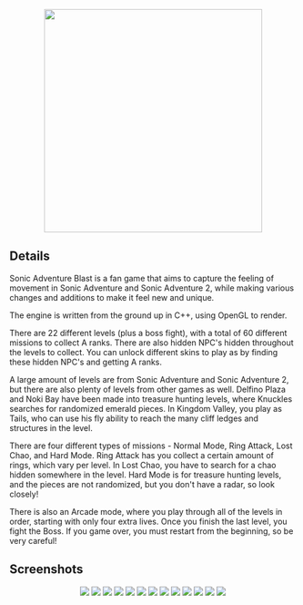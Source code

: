 <p align="center">
  <img width="383" height="392" src="https://cdn.discordapp.com/attachments/375840846228094979/479979270127747093/SABLogo.png?raw=true">
</p>

## Details

Sonic Adventure Blast is a fan game that aims to capture the feeling of movement in Sonic Adventure and Sonic Adventure 2, while making various changes and additions to make it feel new and unique.

The engine is written from the ground up in C++, using OpenGL to render.

There are 22 different levels (plus a boss fight), with a total of 60 different missions to collect A ranks. There are also hidden NPC's hidden throughout the levels to collect. You can unlock different skins to play as by finding these hidden NPC's and getting A ranks.

A large amount of levels are from Sonic Adventure and Sonic Adventure 2, but there are also plenty of levels from other games as well. Delfino Plaza and Noki Bay have been made into treasure hunting levels, where Knuckles searches for randomized emerald pieces. In Kingdom Valley, you play as Tails, who can use his fly ability to reach the many cliff ledges and structures in the level.

There are four different types of missions - Normal Mode, Ring Attack, Lost Chao, and Hard Mode. Ring Attack has you collect a certain amount of rings, which vary per level. In Lost Chao, you have to search for a chao hidden somewhere in the level. Hard Mode is for treasure hunting levels, and the pieces are not randomized, but you don't have a radar, so look closely!

There is also an Arcade mode, where you play through all of the levels in order, starting with only four extra lives. Once you finish the last level, you fight the Boss. If you game over, you must restart from the beginning, so be very careful!

## Screenshots

<p align="center">
  <img src="https://cdn.discordapp.com/attachments/480149390758248448/480149432478728201/pic1.png?raw=true">
  <img src="https://cdn.discordapp.com/attachments/480149390758248448/480149458596921359/pic2.png?raw=true">
  <img src="https://cdn.discordapp.com/attachments/480149390758248448/480149473272791049/pic3.png?raw=true">
  <img src="https://cdn.discordapp.com/attachments/480149390758248448/480149487847997441/pic4.png?raw=true">
  <img src="https://cdn.discordapp.com/attachments/480149390758248448/480149510128009218/pic5.png?raw=true">
  <img src="https://cdn.discordapp.com/attachments/480149390758248448/480149526443720741/pic6.png?raw=true">
  <img src="https://cdn.discordapp.com/attachments/480149390758248448/480149546308206603/pic7.png?raw=true">
  <img src="https://cdn.discordapp.com/attachments/480149390758248448/480149560509857813/pic8.png?raw=true">
  <img src="https://cdn.discordapp.com/attachments/480149390758248448/480149577702572043/pic9.png?raw=true">
  <img src="https://cdn.discordapp.com/attachments/480149390758248448/480149592294424586/pic10.png?raw=true">
  <img src="https://cdn.discordapp.com/attachments/480149390758248448/480149609520300062/pic11.png?raw=true">
  <img src="https://cdn.discordapp.com/attachments/480149390758248448/480149628747251734/pic12.png?raw=true">
  <img src="https://cdn.discordapp.com/attachments/480149390758248448/480149656584585216/pic13.png?raw=true">
</p>


